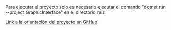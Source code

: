 Para ejecutar el proyecto solo es necesario ejecutar el comando "dotnet run --project GraphicInterface" en el directorio raíz

[Link a la orientación del proyecto en GitHub](https://github.com/matcom/Domino)